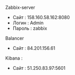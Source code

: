 Zabbix-server 
 * Сайт   : 158.160.58.162:8080
 * Логин  : Admin
 * Пароль : zabbix

Balancer
 * Сайт   : 84.201.156.61

Kibana :
 * Сайт   : 51.250.83.97:5601
